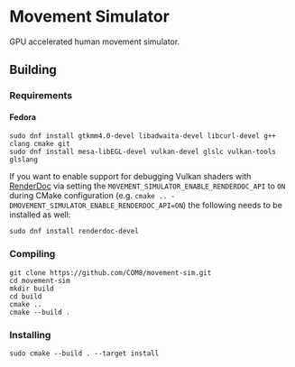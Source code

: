 # Movement Simulator
GPU accelerated human movement simulator.

## Building
### Requirements

#### Fedora
```
sudo dnf install gtkmm4.0-devel libadwaita-devel libcurl-devel g++ clang cmake git
sudo dnf install mesa-libEGL-devel vulkan-devel glslc vulkan-tools glslang
```

If you want to enable support for debugging Vulkan shaders with [RenderDoc](https://renderdoc.org/) via setting the `MOVEMENT_SIMULATOR_ENABLE_RENDERDOC_API` to `ON` during CMake configuration (e.g. `cmake .. -DMOVEMENT_SIMULATOR_ENABLE_RENDERDOC_API=ON`) the following needs to be installed as well:
```
sudo dnf install renderdoc-devel
```

### Compiling
```
git clone https://github.com/COM8/movement-sim.git
cd movement-sim
mkdir build
cd build
cmake ..
cmake --build .
```

### Installing
```
sudo cmake --build . --target install
```
